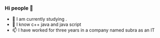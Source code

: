 ### Hi people 👋

- 🔭 I am currently studying .
- 🌱 I know c++ java and java script
- 📫 I have worked for three years in a company named subra as an IT
  

